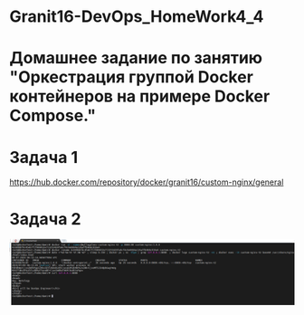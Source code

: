 # Granit16-DevOps_HomeWork4_4

# Домашнее задание по занятию "Оркестрация группой Docker контейнеров на примере Docker Compose."

# Задача 1
https://hub.docker.com/repository/docker/granit16/custom-nginx/general

# Задача 2
![alt text](https://github.com/Granit16/Granit16-DevOps_HomeWork4_4/blob/main/%D0%94%D0%974%20%D0%97%D0%B0%D0%B4%D0%B0%D1%87%D0%B0%202.png?raw=true)

